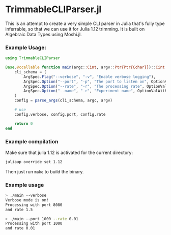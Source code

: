# TrimmableCLIParser.jl

This is an attempt to create a very simple CLI parser in Julia that's fully type inferrable, so that we can use it for Julia 1.12 trimming.
It is built on Algebraic Data Types using Moshi.jl.

### Example Usage:

``` julia
using TrimmableCLIParser

Base.@ccallable function main(argc::Cint, argv::Ptr{Ptr{Cchar}})::Cint
    cli_schema = (
        ArgSpec.Flag("--verbose", "-v", "Enable verbose logging"),
        ArgSpec.Option("--port", "-p", "The port to listen on", OptionValWithDefault.IntVal(8080)),
        ArgSpec.Option("--rate", "-r", "The processing rate", OptionValWithDefault.FloatVal(1.5)),
        ArgSpec.Option("--name", "-r", "Experiment name", OptionValWithDefault.StringVal("exp1")),
    )
    config = parse_args(cli_schema, argc, argv)

    # use
    config.verbose, config.port, config.rate

    return 0
end
```

### Example compilation
Make sure that julia 1.12 is activated for the current directory:

``` sh
juliaup override set 1.12
```

Then just run `make` to build the binary.

### Example usage
``` sh
> ./main --verbose
Verbose mode is on!
Processing with port 8080
and rate 1.5

> ./main --port 1000 --rate 0.01
Processing with port 1000
and rate 0.01
```
